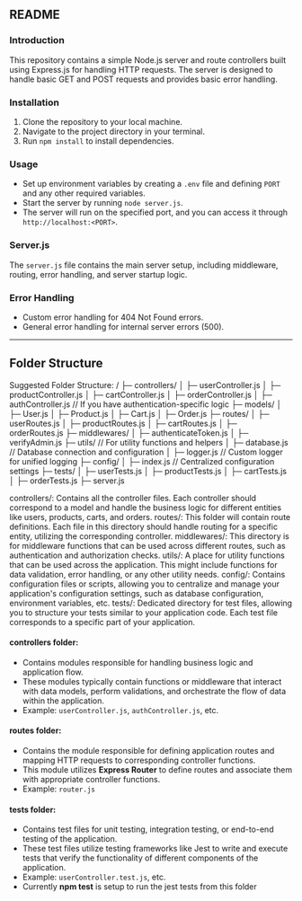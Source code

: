 ## README

### Introduction

This repository contains a simple Node.js server and route controllers built using Express.js for handling HTTP requests. The server is designed to handle basic GET and POST requests and provides basic error handling.

### Installation

1. Clone the repository to your local machine.
2. Navigate to the project directory in your terminal.
3. Run `npm install` to install dependencies.

### Usage

- Set up environment variables by creating a `.env` file and defining `PORT` and any other required variables.
- Start the server by running `node server.js`.
- The server will run on the specified port, and you can access it through `http://localhost:<PORT>`.

### Server.js

The `server.js` file contains the main server setup, including middleware, routing, error handling, and server startup logic.

### Error Handling

- Custom error handling for 404 Not Found errors.
- General error handling for internal server errors (500).

---

## Folder Structure

Suggested Folder Structure:
/
├─ controllers/
│ ├─ userController.js
│ ├─ productController.js
│ ├─ cartController.js
│ ├─ orderController.js
│ ├─ authController.js // If you have authentication-specific logic
├─ models/
│ ├─ User.js
│ ├─ Product.js
│ ├─ Cart.js
│ ├─ Order.js
├─ routes/
│ ├─ userRoutes.js
│ ├─ productRoutes.js
│ ├─ cartRoutes.js
│ ├─ orderRoutes.js
├─ middlewares/
│ ├─ authenticateToken.js
│ ├─ verifyAdmin.js
├─ utils/ // For utility functions and helpers
│ ├─ database.js // Database connection and configuration
│ ├─ logger.js // Custom logger for unified logging
├─ config/
│ ├─ index.js // Centralized configuration settings
├─ tests/
│ ├─ userTests.js
│ ├─ productTests.js
│ ├─ cartTests.js
│ ├─ orderTests.js
├─ server.js

controllers/: Contains all the controller files. Each controller should correspond to a model and handle the business logic for different entities like users, products, carts, and orders.
routes/: This folder will contain route definitions. Each file in this directory should handle routing for a specific entity, utilizing the corresponding controller.
middlewares/: This directory is for middleware functions that can be used across different routes, such as authentication and authorization checks.
utils/: A place for utility functions that can be used across the application. This might include functions for data validation, error handling, or any other utility needs.
config/: Contains configuration files or scripts, allowing you to centralize and manage your application's configuration settings, such as database configuration, environment variables, etc.
tests/: Dedicated directory for test files, allowing you to structure your tests similar to your application code. Each test file corresponds to a specific part of your application.

#### controllers folder:

- Contains modules responsible for handling business logic and application flow.
- These modules typically contain functions or middleware that interact with data models, perform validations, and orchestrate the flow of data within the application.
- Example: `userController.js`, `authController.js`, etc.

#### routes folder:

- Contains the module responsible for defining application routes and mapping HTTP requests to corresponding controller functions.
- This module utilizes **Express Router** to define routes and associate them with appropriate controller functions.
- Example: `router.js`

#### tests folder:

- Contains test files for unit testing, integration testing, or end-to-end testing of the application.
- These test files utilize testing frameworks like Jest to write and execute tests that verify the functionality of different components of the application.
- Example: `userController.test.js`, etc.
- Currently **npm test** is setup to run the jest tests from this folder
